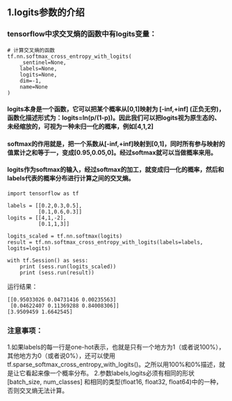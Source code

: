 ## 1.logits参数的介绍
### tensorflow中求交叉熵的函数中有logits变量：
```
# 计算交叉熵的函数
tf.nn.softmax_cross_entropy_with_logits(
    _sentinel=None,
    labels=None,
    logits=None,
    dim=-1,
    name=None
)
```
#### logits本身是一个函数，它可以把某个概率从[0,1]映射为 [-inf,+inf] (正负无穷)，函数化描述形式为：logits=ln(p/(1-p))。因此我们可以把logits视为原生态的、未经缩放的，可视为一种未归一化的概率，例如[4,1,2]
#### softmax的作用就是，把一个系数从[-inf,+inf]映射到[0,1]，同时所有参与映射的值累计之和等于一，变成[0.95,0.05,0]。经过softmax就可以当做概率来用。
#### logits作为softmax的输入，经过softmax的加工，就变成归一化的概率，然后和labels代表的概率分布进行计算之间的交叉熵。
```
import tensorflow as tf
 
labels = [[0.2,0.3,0.5],
          [0.1,0.6,0.3]]
logits = [[4,1,-2],
          [0.1,1,3]]
 
logits_scaled = tf.nn.softmax(logits)
result = tf.nn.softmax_cross_entropy_with_logits(labels=labels, logits=logits)
 
with tf.Session() as sess:
    print (sess.run(logits_scaled))
    print (sess.run(result))
```
运行结果：
```
[[0.95033026 0.04731416 0.00235563]
 [0.04622407 0.11369288 0.84008306]]
[3.9509459 1.6642545]
```
### 注意事项：
1.如果labels的每一行是one-hot表示，也就是只有一个地方为1（或者说100%），其他地方为0（或者说0%），还可以使用tf.sparse_softmax_cross_entropy_with_logits()。之所以用100%和0%描述，就是让它看起来像一个概率分布。
2.参数labels,logits必须有相同的形状 [batch_size, num_classes] 和相同的类型(float16, float32, float64)中的一种，否则交叉熵无法计算。